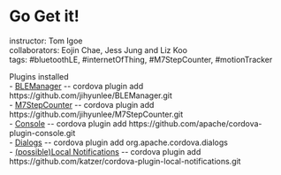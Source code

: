 Go Get it!
====

instructor: Tom Igoe<br/>
collaborators: Eojin Chae, Jess Jung and Liz Koo<br/>
tags: #bluetoothLE, #internetOfThing, #M7StepCounter, #motionTracker<br/>

<p>
Plugins installed<br/>
- <a href="https://github.com/jihyunlee/BLEManager">BLEManager</a> -- cordova plugin add https://github.com/jihyunlee/BLEManager.git<br/>
- <a href="https://github.com/jihyunlee/M7StepCounter">M7StepCounter</a> -- cordova plugin add https://github.com/jihyunlee/M7StepCounter.git<br/>
- <a href="https://github.com/apache/cordova-plugin-console">Console</a> -- cordova plugin add https://github.com/apache/cordova-plugin-console.git<br/>
- <a href="https://github.com/apache/cordova-plugin-dialogs/blob/master/doc/index.md">Dialogs</a> -- cordova plugin add org.apache.cordova.dialogs<br/>
- <a href="https://github.com/katzer/cordova-plugin-local-notifications">(possible)Local Notifications</a> -- cordova plugin add https://github.com/katzer/cordova-plugin-local-notifications.git<br/>
</p>

